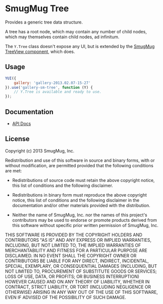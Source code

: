 SmugMug Tree
============

Provides a generic tree data structure.

A tree has a root node, which may contain any number of child nodes, which may
themselves contain child nodes, ad infinitum.

The `Y.Tree` class doesn't expose any UI, but is extended by the [SmugMug
TreeView component][sm-treeview], which does.

[sm-treeview]: https://github.com/smugmug/yui-gallery/src/sm-treeview/

Usage
-----

```js
YUI({
    gallery: 'gallery-2013.02.07-15-27'
}).use('gallery-sm-tree', function (Y) {
    // Y.Tree is available and ready to use.
});
```

Documentation
--------------

* [API Docs](http://smugmug.github.com/yui-gallery/api/modules/gallery-sm-tree.html)

License
-------

Copyright (c) 2013 SmugMug, Inc.

Redistribution and use of this software in source and binary forms, with or
without modification, are permitted provided that the following conditions are
met:

  * Redistributions of source code must retain the above copyright notice, this
    list of conditions and the following disclaimer.

  * Redistributions in binary form must reproduce the above copyright notice,
    this list of conditions and the following disclaimer in the documentation
    and/or other materials provided with the distribution.

  * Neither the name of SmugMug, Inc. nor the names of this project's
    contributors may be used to endorse or promote products derived from this
    software without specific prior written permission of SmugMug, Inc.

THIS SOFTWARE IS PROVIDED BY THE COPYRIGHT HOLDERS AND CONTRIBUTORS "AS IS" AND
ANY EXPRESS OR IMPLIED WARRANTIES, INCLUDING, BUT NOT LIMITED TO, THE IMPLIED
WARRANTIES OF MERCHANTABILITY AND FITNESS FOR A PARTICULAR PURPOSE ARE
DISCLAIMED. IN NO EVENT SHALL THE COPYRIGHT OWNER OR CONTRIBUTORS BE LIABLE FOR
ANY DIRECT, INDIRECT, INCIDENTAL, SPECIAL, EXEMPLARY, OR CONSEQUENTIAL DAMAGES
(INCLUDING, BUT NOT LIMITED TO, PROCUREMENT OF SUBSTITUTE GOODS OR SERVICES;
LOSS OF USE, DATA, OR PROFITS; OR BUSINESS INTERRUPTION) HOWEVER CAUSED AND ON
ANY THEORY OF LIABILITY, WHETHER IN CONTRACT, STRICT LIABILITY, OR TORT
(INCLUDING NEGLIGENCE OR OTHERWISE) ARISING IN ANY WAY OUT OF THE USE OF THIS
SOFTWARE, EVEN IF ADVISED OF THE POSSIBILITY OF SUCH DAMAGE.
